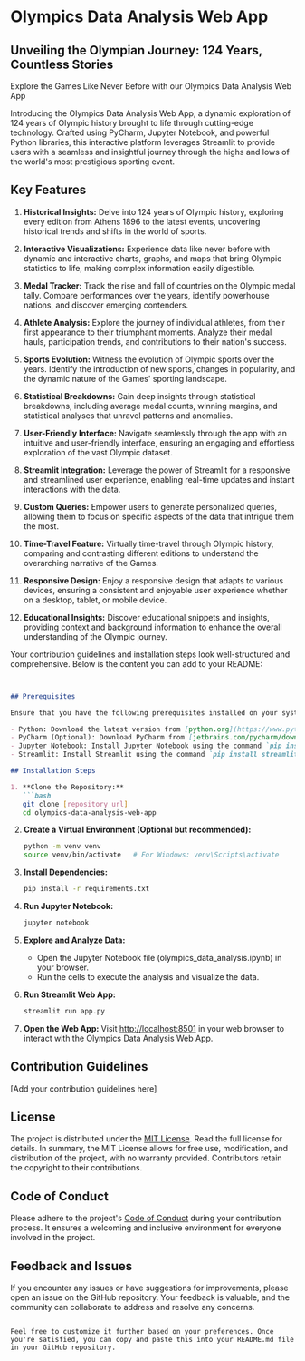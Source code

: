 # Olympics Data Analysis Web App

## Unveiling the Olympian Journey: 124 Years, Countless Stories

Explore the Games Like Never Before with our Olympics Data Analysis Web App

Introducing the Olympics Data Analysis Web App, a dynamic exploration of 124 years of Olympic history brought to life through cutting-edge technology. Crafted using PyCharm, Jupyter Notebook, and powerful Python libraries, this interactive platform leverages Streamlit to provide users with a seamless and insightful journey through the highs and lows of the world's most prestigious sporting event.

## Key Features

1. **Historical Insights:** Delve into 124 years of Olympic history, exploring every edition from Athens 1896 to the latest events, uncovering historical trends and shifts in the world of sports.

2. **Interactive Visualizations:** Experience data like never before with dynamic and interactive charts, graphs, and maps that bring Olympic statistics to life, making complex information easily digestible.

3. **Medal Tracker:** Track the rise and fall of countries on the Olympic medal tally. Compare performances over the years, identify powerhouse nations, and discover emerging contenders.

4. **Athlete Analysis:** Explore the journey of individual athletes, from their first appearance to their triumphant moments. Analyze their medal hauls, participation trends, and contributions to their nation's success.

5. **Sports Evolution:** Witness the evolution of Olympic sports over the years. Identify the introduction of new sports, changes in popularity, and the dynamic nature of the Games' sporting landscape.

6. **Statistical Breakdowns:** Gain deep insights through statistical breakdowns, including average medal counts, winning margins, and statistical analyses that unravel patterns and anomalies.

7. **User-Friendly Interface:** Navigate seamlessly through the app with an intuitive and user-friendly interface, ensuring an engaging and effortless exploration of the vast Olympic dataset.

8. **Streamlit Integration:** Leverage the power of Streamlit for a responsive and streamlined user experience, enabling real-time updates and instant interactions with the data.

9. **Custom Queries:** Empower users to generate personalized queries, allowing them to focus on specific aspects of the data that intrigue them the most.

10. **Time-Travel Feature:** Virtually time-travel through Olympic history, comparing and contrasting different editions to understand the overarching narrative of the Games.

11. **Responsive Design:** Enjoy a responsive design that adapts to various devices, ensuring a consistent and enjoyable user experience whether on a desktop, tablet, or mobile device.

12. **Educational Insights:** Discover educational snippets and insights, providing context and background information to enhance the overall understanding of the Olympic journey.

Your contribution guidelines and installation steps look well-structured and comprehensive. Below is the content you can add to your README:

```markdown


## Prerequisites

Ensure that you have the following prerequisites installed on your system:

- Python: Download the latest version from [python.org](https://www.python.org/downloads/).
- PyCharm (Optional): Download PyCharm from [jetbrains.com/pycharm/download](https://www.jetbrains.com/pycharm/download/).
- Jupyter Notebook: Install Jupyter Notebook using the command `pip install notebook`.
- Streamlit: Install Streamlit using the command `pip install streamlit`.

## Installation Steps

1. **Clone the Repository:**
   ```bash
   git clone [repository_url]
   cd olympics-data-analysis-web-app
   ```

2. **Create a Virtual Environment (Optional but recommended):**
   ```bash
   python -m venv venv
   source venv/bin/activate   # For Windows: venv\Scripts\activate
   ```

3. **Install Dependencies:**
   ```bash
   pip install -r requirements.txt
   ```

4. **Run Jupyter Notebook:**
   ```bash
   jupyter notebook
   ```

5. **Explore and Analyze Data:**
   - Open the Jupyter Notebook file (olympics_data_analysis.ipynb) in your browser.
   - Run the cells to execute the analysis and visualize the data.

6. **Run Streamlit Web App:**
   ```bash
   streamlit run app.py
   ```

7. **Open the Web App:**
   Visit [http://localhost:8501](http://localhost:8501) in your web browser to interact with the Olympics Data Analysis Web App.

## Contribution Guidelines

[Add your contribution guidelines here]

## License

The project is distributed under the [MIT License](https://opensource.org/licenses/MIT). Read the full license for details. In summary, the MIT License allows for free use, modification, and distribution of the project, with no warranty provided. Contributors retain the copyright to their contributions.

## Code of Conduct

Please adhere to the project's [Code of Conduct](CODE_OF_CONDUCT.md) during your contribution process. It ensures a welcoming and inclusive environment for everyone involved in the project.

## Feedback and Issues

If you encounter any issues or have suggestions for improvements, please open an issue on the GitHub repository. Your feedback is valuable, and the community can collaborate to address and resolve any concerns.
```

Feel free to customize it further based on your preferences. Once you're satisfied, you can copy and paste this into your README.md file in your GitHub repository.
